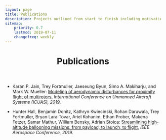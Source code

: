 ```yaml
---
layout: page
title: Publications
description: Projects outlined from start to finish including motivation, design, fabrication, and challenges.
sitemap:
    priority: 0.7
    lastmod: 2019-07-11
    changefreq: weekly
---
```

<header class="major">
	<h1>Publications</h1>
</header>

* Karan P. Jain, Trey Fortmuller, Jaeseung Byun, Simo A. Makiharju, and Mark W. Mueller: <a target="_blank" href="/docs/proximity_flight.pdf">Modeling of aerodynamic disturbances for proximity flight of multirotors</a>, *International Conference on Unmanned Aircraft Systems (ICUAS), 2019.*

* Hunter Hall, Benjamin Donitz, Kathryn Kwiecinski, Rohan Daruwala, Trey Fortmuller, Bryan Lara Tovar, Ariel Kohanim, Ethan Prober, Makena Fetzer, Samar Mathur, William Bensky, Adrian Stoica: <a target="_blank" href="/docs/streamlining_hab.pdf">Streamlining high-altitude ballooning missions: from payload, to launch, to flight</a>, *IEEE Aerospace Conference, 2019.*